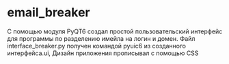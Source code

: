 # email_breaker
С помощью модуля PyQT6 создал простой пользовательский интерфейс для программы по разделению имейла на логин и домен.
Файл interface_breaker.py получен командой pyuic6 из созданного интерфейса.ui, Дизайн приложения прописывал с помощью CSS
